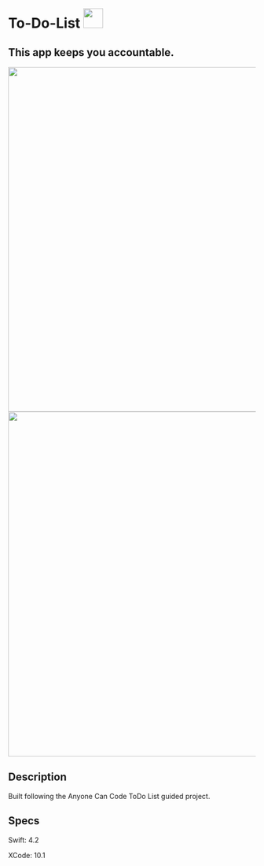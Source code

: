 # To-Do-List <img src="https://user-images.githubusercontent.com/36164542/55279933-bdb49a00-52ec-11e9-8939-38545d034d3a.png" height="40">

## This app keeps you accountable. 


<img src="https://user-images.githubusercontent.com/36164542/55280037-26504680-52ee-11e9-8eb2-8fc61b23c5ab.png" height="700">

<img src="https://user-images.githubusercontent.com/36164542/55280050-5566b800-52ee-11e9-975a-321e807d9f8e.png" height="700">


## Description
Built following the Anyone Can Code ToDo List guided project. 

## Specs
Swift: 4.2

XCode: 10.1
